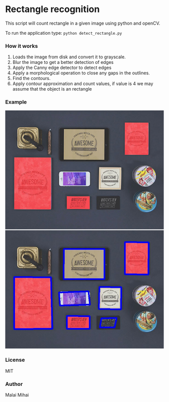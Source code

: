 # Rectangle recognition

This script will count rectangle in a given image using python and openCV.

To run the application type: ```python detect_rectangle.py```

### How it works
1. Loads the image from disk and convert it to grayscale.
2. Blur the image to get a better detection of edges
3. Apply the Canny edge detector to detect edges
4. Apply a morphological  operation to close any gaps in the outlines.
5. Find the contours.
6. Apply contour approximation and count values, if value is 4 we may assume that the object is an rectangle
### Example
![Alt text](example.jpg?raw=true "Title")
![Alt text](example_final.jpg?raw=true "Title")
### License
MIT
### Author
Malai Mihai


